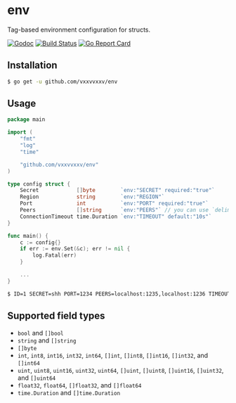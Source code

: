 # env
Tag-based environment configuration for structs.

[![Godoc](https://godoc.org/github.com/vxxvvxxv/env?status.svg)](https://godoc.org/github.com/vxxvvxxv/env)
[![Build Status](https://travis-ci.org/vxxvvxxv/env.svg?branch=master)](https://travis-ci.org/vxxvvxxv/env)
[![Go Report Card](https://goreportcard.com/badge/github.com/vxxvvxxv/env)](https://goreportcard.com/report/github.com/vxxvvxxv/env)

## Installation

``` bash
$ go get -u github.com/vxxvvxxv/env
```

## Usage

``` go
package main

import (
	"fmt"
	"log"
	"time"

	"github.com/vxxvvxxv/env"
)

type config struct {
	Secret            []byte        `env:"SECRET" required:"true"`
	Region            string        `env:"REGION"`
	Port              int           `env:"PORT" required:"true"`
	Peers             []string      `env:"PEERS"` // you can use `delimiter` tag to specify separator, for example `delimiter:" "` 
	ConnectionTimeout time.Duration `env:"TIMEOUT" default:"10s"`
}

func main() {
	c := config{}
	if err := env.Set(&c); err != nil {
		log.Fatal(err)
	}

	...
}
```

``` bash
$ ID=1 SECRET=shh PORT=1234 PEERS=localhost:1235,localhost:1236 TIMEOUT=5s go run main.go
```

## Supported field types

- `bool` and `[]bool`
- `string` and `[]string`
- `[]byte`
- `int`, `int8`, `int16`, `int32`, `int64`, `[]int`, `[]int8`, `[]int16`, `[]int32`, and `[]int64`
- `uint`, `uint8`, `uint16`, `uint32`, `uint64`, `[]uint`, `[]uint8`, `[]uint16`, `[]uint32`, and `[]uint64`
- `float32`, `float64`, `[]float32`, and `[]float64`
- `time.Duration` and `[]time.Duration`
